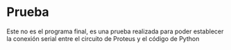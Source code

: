 # Prueba
Este no es el programa final, es una prueba realizada para poder establecer la conexión serial entre el circuito de Proteus y el código de Python

